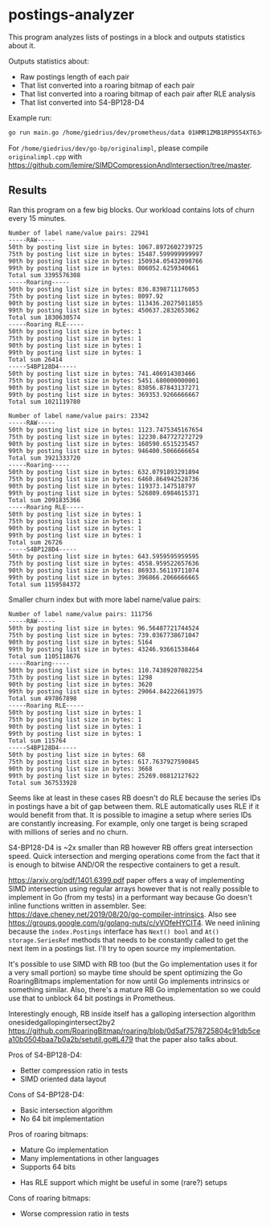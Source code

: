 # postings-analyzer

This program analyzes lists of postings in a block and outputs statistics about it.

Outputs statistics about:

- Raw postings length of each pair
- That list converted into a roaring bitmap of each pair
- That list converted into a roaring bitmap of each pair after RLE analysis
- That list converted into S4-BP128-D4

Example run:


```bash
go run main.go /home/giedrius/dev/prometheus/data 01HMR1ZMB1RP9554XT634AV5VG
```


For `/home/giedrius/dev/go-bp/originalimpl`, please compile `originalimpl.cpp` with https://github.com/lemire/SIMDCompressionAndIntersection/tree/master.

## Results

Ran this program on a few big blocks. Our workload contains lots of churn every 15 minutes.

```
Number of label name/value pairs: 22941
-----RAW-----
50th by posting list size in bytes: 1067.8972602739725
75th by posting list size in bytes: 15487.599999999997
90th by posting list size in bytes: 150934.05432098766
99th by posting list size in bytes: 806052.6259340661
Total sum 3395576308
-----Roaring-----
50th by posting list size in bytes: 836.8398711176053
75th by posting list size in bytes: 8097.92
90th by posting list size in bytes: 113436.20275011855
99th by posting list size in bytes: 450637.2832653062
Total sum 1830630574
-----Roaring RLE-----
50th by posting list size in bytes: 1
75th by posting list size in bytes: 1
90th by posting list size in bytes: 1
99th by posting list size in bytes: 1
Total sum 26414
-----S4BP128D4-----
50th by posting list size in bytes: 741.406914303466
75th by posting list size in bytes: 5451.680000000001
90th by posting list size in bytes: 83056.87843137271
99th by posting list size in bytes: 369353.9266666667
Total sum 1021119780
```

```
Number of label name/value pairs: 23342
-----RAW-----
50th by posting list size in bytes: 1123.7475345167654
75th by posting list size in bytes: 12230.847727272729
90th by posting list size in bytes: 160590.6515235457
99th by posting list size in bytes: 946400.5066666654
Total sum 3921333720
-----Roaring-----
50th by posting list size in bytes: 632.0791893291894
75th by posting list size in bytes: 6460.864942528736
90th by posting list size in bytes: 119373.147518797
99th by posting list size in bytes: 526809.6984615371
Total sum 2091835366
-----Roaring RLE-----
50th by posting list size in bytes: 1
75th by posting list size in bytes: 1
90th by posting list size in bytes: 1
99th by posting list size in bytes: 1
Total sum 26726
-----S4BP128D4-----
50th by posting list size in bytes: 643.5959595959595
75th by posting list size in bytes: 4558.959522657636
90th by posting list size in bytes: 86933.56119711074
99th by posting list size in bytes: 396866.2066666665
Total sum 1159584372
```

Smaller churn index but with more label name/value pairs:

```
Number of label name/value pairs: 111756
-----RAW-----
50th by posting list size in bytes: 96.56487721744524
75th by posting list size in bytes: 739.0367738671047
90th by posting list size in bytes: 5164
99th by posting list size in bytes: 43246.93661538464
Total sum 1105118676
-----Roaring-----
50th by posting list size in bytes: 110.74389207082254
75th by posting list size in bytes: 1298
90th by posting list size in bytes: 3620
99th by posting list size in bytes: 29064.842226613975
Total sum 497867898
-----Roaring RLE-----
50th by posting list size in bytes: 1
75th by posting list size in bytes: 1
90th by posting list size in bytes: 1
99th by posting list size in bytes: 1
Total sum 115764
-----S4BP128D4-----
50th by posting list size in bytes: 68
75th by posting list size in bytes: 617.7637927590845
90th by posting list size in bytes: 3668
99th by posting list size in bytes: 25269.08812127622
Total sum 367533928
```

Seems like at least in these cases RB doesn't do RLE because the series IDs in postings have a bit of gap between them. RLE automatically uses RLE if it would benefit from that. It is possible to imagine a setup where series IDs are constantly increasing. For example, only one target is being scraped with millions of series and no churn.

S4-BP128-D4 is ~2x smaller than RB however RB offers great intersection speed. Quick intersection and merging operations come from the fact that it is enough to bitwise AND/OR the respective containers to get a result.

 https://arxiv.org/pdf/1401.6399.pdf paper offers a way of implementing SIMD intersection using regular arrays however that is not really possible to implement in Go (from my tests) in a performant way because Go doesn't inline functions written in assembler. See: https://dave.cheney.net/2019/08/20/go-compiler-intrinsics. Also see https://groups.google.com/g/golang-nuts/c/yVOfeHYCIT4. We need inlining because the `index.Postings` interface has `Next() bool` and `At() storage.SeriesRef` methods that needs to be constantly called to get the next item in a postings list. I'll try to open source my implementation.

It's possible to use SIMD with RB too (but the Go implementation uses it for a very small portion) so maybe time should be spent optimizing the Go RoaringBitmaps implementation for now until Go implements intrinsics or something similar. Also, there's a mature RB Go implementation so we could use that to unblock 64 bit postings in Prometheus.

Interestingly enough, RB inside itself has a galloping intersection algorithm onesidedgallopingintersect2by2 https://github.com/RoaringBitmap/roaring/blob/0d5af7578725804c91db5cea10b0504baa7b0a2b/setutil.go#L479 that the paper also talks about.

Pros of S4-BP128-D4:

- Better compression ratio in tests
- SIMD oriented data layout

Cons of S4-BP128-D4:

- Basic intersection algorithm
- No 64 bit implementation

Pros of roaring bitmaps:

- Mature Go implementation
- Many implementations in other languages
- Supports 64 bits
* Has RLE support which might be useful in some (rare?) setups

Cons of roaring bitmaps:

- Worse compression ratio in tests
